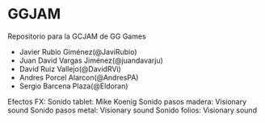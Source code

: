 GGJAM
=====

Repositorio para la GCJAM de GG Games
<ul>
<li>Javier Rubio Giménez(@JaviRubio)</li>
<li>Juan David Vargas Jiménez(@juandavarju)</li>
<li>David Ruiz Vallejo(@DavidRVi)</li>
<li>Andres Porcel Alarcon(@AndresPA)</li>
<li>Sergio Barcena Plaza(@Eldoran)</li>
</ul>

Efectos FX:
Sonido tablet: Mike Koenig
Sonido pasos madera: Visionary sound
Sonido pasos metal: Visionary sound
Sonido folios: Visionary sound
